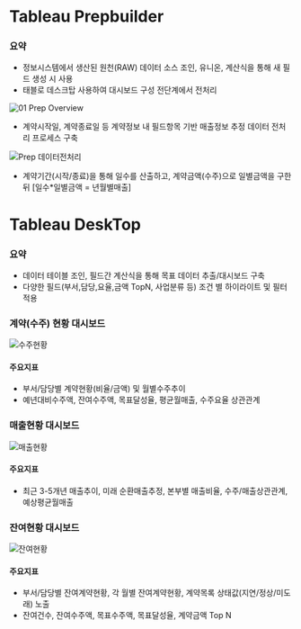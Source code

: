 # Tableau Prepbuilder
### 요약
- 정보시스템에서 생산된 원천(RAW) 데이터 소스 조인, 유니온, 계산식을 통해 새 필드 생성 시 사용
- 태블로 데스크탑 사용하여 대시보드 구성 전단계에서 전처리

![01 Prep Overview](https://github.com/user-attachments/assets/ed2b6977-7848-4fd0-bccd-83aaae9c98ab)
- 계약시작일, 계약종료일 등 계약정보 내 필드항목 기반 매출정보 추정 데이터 전처리 프로세스 구축
  
![Prep 데이터전처리](https://github.com/user-attachments/assets/38f41feb-4669-4115-895d-8236df1100f6)
- 계약기간(시작/종료)을 통해 일수를 산출하고, 계약금액(수주)으로 일별금액을 구한 뒤 [일수*일별금액 = 년월별매출]

# Tableau DeskTop
### 요약
- 데이터 테이블 조인, 필드간 계산식을 통해 목표 데이터 추출/대시보드 구축
- 다양한 필드(부서,담당,요율,금액 TopN, 사업분류 등) 조건 별 하이라이트 및 필터적용

### 계약(수주) 현황 대시보드
![수주현황](https://github.com/user-attachments/assets/395e4512-f435-43d8-bf50-25d56fcae5b1)
#### 주요지표
- 부서/담당별 계약현황(비율/금액) 및 월별수주추이
- 예년대비수주액, 잔여수주액, 목표달성율, 평균월매출, 수주요율 상관관계

### 매출현황 대시보드
![매출현황](https://github.com/user-attachments/assets/551900d2-5e21-46c2-aa12-90be2ca66391)
#### 주요지표
- 최근 3-5개년 매출추이, 미래 순환매출추정, 본부별 매출비율, 수주/매출상관관계, 예상평균월매출

### 잔여현황 대시보드
![잔여현황](https://github.com/user-attachments/assets/d1ca008f-f4e3-416d-8a66-41eb19c45cd9)
#### 주요지표
- 부서/담당별 잔여계약현황, 각 월별 잔여계약현황, 계약목록 상태값(지연/정상/미도래) 노출
- 잔여건수, 잔여수주액, 목표수주액, 목표달성율, 계약금액 Top N
